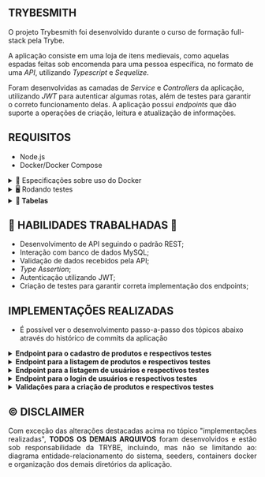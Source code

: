 ## TRYBESMITH

O projeto Trybesmith foi desenvolvido durante o curso de formação full-stack pela Trybe.

A aplicação consiste em uma loja de itens medievais, como aquelas espadas feitas sob encomenda para uma pessoa específica, no formato de uma _API_, utilizando _Typescript_ e _Sequelize_.

Foram desenvolvidas as camadas de _Service_ e _Controllers_ da aplicação, utilizando _JWT_ para autenticar algumas rotas, além de testes para garantir o correto funcionamento delas. A aplicação possui _endpoints_ que dão suporte a operações de criação, leitura e atualização de informações.

## REQUISITOS

- Node.js
- Docker/Docker Compose

<details>
<summary>🐳 Especificações sobre uso do Docker</summary>
<br>

- Clone o repositório (`git clone`) e instale as depedências com o comando `npm install`

> Após, rode os serviços `app-trybesmith` e `db` com o comando `docker-compose up -d --build`.

- Lembre-se de parar o `mysql` se estiver usando localmente na porta padrão (`3306`), ou adapte, caso queria fazer uso da aplicação em containers
- Esses serviços irão inicializar um container chamado `trybesmith_api` e outro chamado `trybesmith_db`.
- A partir daqui você pode rodar o container `trybesmith_api` via CLI ou abri-lo no VS Code.

  > Rode o comando `npm run db:reset` para criar o banco de dados, as tabelas que serão utilizadas e populá-las.

  > Use o comando `docker exec -it trybesmith_api bash` para entrar no container.

  - Ele te dará acesso ao terminal interativo do container criado pelo compose, que está rodando em segundo plano.

- Para visualizar o logs do nodemon em seu terminal use os seguintes comandos:

  > `docker ps`: para visualizar os containers ativos e pegar o `CONTAINER ID`;

  > `docker logs -f <id_do_container>`: para visualizar os logs do seu servidor com nodemon;

</details>

<details>
<summary>🖥️ Rodando testes</summary>
<br>
Para rodar os testes da aplicação localmente, utilize o seguinte comando:

```bash
npm run test:local
```

Para verificar a cobertura do código, utilize o seguinte comando:

```bash
npm run test:coverage
```
</details>

<details>
  <summary><strong>🎲 Tabelas</strong></summary>
<br>

O banco possui duas tabelas: pessoas usuárias (`users`) e produtos (`products`).

Toda a parte de criação do banco de dados, das tabelas, seeders e _models_ do sequelize já está pronta. Você pode verificar toda a configuração e associações nos arquivos dentro do diretório `src/database`.

</details>

## 📖 HABILIDADES TRABALHADAS 📖

- Desenvolvimento de API seguindo o padrão REST;
- Interação com banco de dados MySQL;
- Validação de dados recebidos pela API;
- _Type Assertion_;
- Autenticação utilizando JWT;
- Criação de testes para garantir correta implementação dos endpoints;

## IMPLEMENTAÇÕES REALIZADAS

- É possível ver o desenvolvimento passo-a-passo dos tópicos abaixo através do histórico de commits da aplicação

<details>
<summary><strong>Endpoint para o cadastro de produtos e respectivos testes</strong></summary>
<br>

- `POST /products`: Os produtos enviados são salvos na tabela `products` do banco de dados.

</details>

<details>
<summary><strong>Endpoint para a listagem de produtos e respectivos testes</strong></summary>
<br>

- `GET /products`: Retorna os produtos salvos na tabela `products` do banco de dados.

</details>

<details>
<summary><strong>Endpoint para a listagem de usuários e respectivos testes</strong></summary>
<br>

- `GET /users`: Retorna o nome de todas as pessoas usuárias e os `id`s dos seus respectivos produtos;
- Todos os produtos são itens artesanais, portanto, únicos. Por isso os produtos contêm os `id`s dos seus respectivos donos - que são pessoas usuárias.

</details>

<details>
<summary><strong>Endpoint para o login de usuários e respectivos testes</strong></summary>
<br>

- `POST /login`: Recebe os campos `username` e `password`, que são validados no banco de dados;
- Um token `JWT` é gerado e retornado caso haja sucesso no _login_, utilizando no _payload_ o `id` e `username`;
- A requisição enviada ao endpoint é validada, retornando um _status code_ e uma _message_ personalizada a depender do caso.

</details>

<details>
<summary><strong>Validações para a criação de produtos e respectivos testes</strong></summary>
<br>

- Validações referentes ao endpoint `POST /products`;

</details>

## ©️ DISCLAIMER

<div align="justify">
Com exceção das alterações destacadas acima no tópico "implementações realizadas", <b>TODOS OS DEMAIS ARQUIVOS</b> foram desenvolvidos e estão sob responsabilidade da TRYBE, incluindo, mas não se limitando ao: diagrama entidade-relacionamento do sistema, seeders, containers docker e organização dos demais diretórios da aplicação.
</div>
